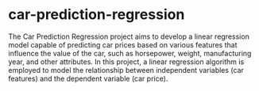 # car-prediction-regression

The Car Prediction Regression project aims to develop a linear regression model capable of predicting car prices based on various features that influence the value of the car, such as horsepower, weight, manufacturing year, and other attributes. In this project, a linear regression algorithm is employed to model the relationship between independent variables (car features) and the dependent variable (car price).
